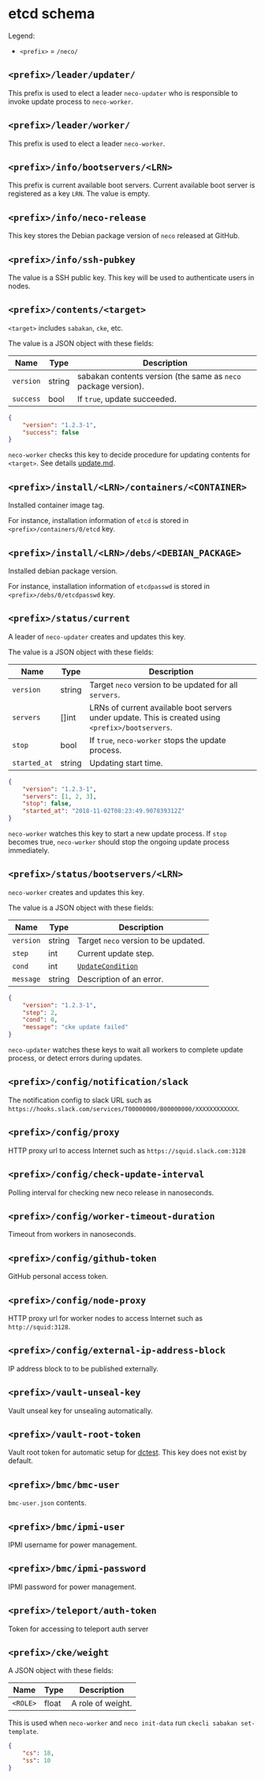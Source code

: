 etcd schema
===========

Legend:
* `<prefix>` = `/neco/`

## `<prefix>/leader/updater/`

This prefix is used to elect a leader `neco-updater` who is responsible to invoke
update process to `neco-worker`.

## `<prefix>/leader/worker/`

This prefix is used to elect a leader `neco-worker`.

## `<prefix>/info/bootservers/<LRN>`

This prefix is current available boot servers. Current available boot server is
registered as a key `LRN`.  The value is empty.

## `<prefix>/info/neco-release`

This key stores the Debian package version of `neco` released at GitHub.

## `<prefix>/info/ssh-pubkey`

The value is a SSH public key.  This key will be used to authenticate
users in nodes.

## `<prefix>/contents/<target>`

`<target>` includes `sabakan`, `cke`, etc.

The value is a JSON object with these fields:

| Name      | Type   | Description                                                    |
| --------- | ------ | -------------------------------------------------------------- |
| `version` | string | sabakan contents version (the same as `neco` package version). |
| `success` | bool   | If `true`, update succeeded.                                   |

```json
{
    "version": "1.2.3-1",
    "success": false
}
```

`neco-worker` checks this key to decide procedure for updating contents for `<target>`.
See details [update.md](update.md#sabakan-contents-eg-container-images-os-images-and-ignitions).

## `<prefix>/install/<LRN>/containers/<CONTAINER>`

Installed container image tag.

For instance, installation information of `etcd` is stored in
`<prefix>/containers/0/etcd` key.

## `<prefix>/install/<LRN>/debs/<DEBIAN_PACKAGE>`

Installed debian package version.

For instance, installation information of `etcdpasswd` is stored in
`<prefix>/debs/0/etcdpasswd` key.

## `<prefix>/status/current`

A leader of `neco-updater` creates and updates this key.

The value is a JSON object with these fields:

| Name         | Type   | Description                                                                                        |
| ------------ | ------ | -------------------------------------------------------------------------------------------------- |
| `version`    | string | Target `neco` version to be updated for all `servers`.                                             |
| `servers`    | []int  | LRNs of current available boot servers under update. This is created using `<prefix>/bootservers`. |
| `stop`       | bool   | If `true`, `neco-worker` stops the update process.                                                 |
| `started_at` | string | Updating start time.                                                                               |

```json
{
    "version": "1.2.3-1",
    "servers": [1, 2, 3],
    "stop": false,
    "started_at": "2018-11-02T08:23:49.907839312Z"
}
```

`neco-worker` watches this key to start a new update process.
If `stop` becomes true, `neco-worker` should stop the ongoing update process immediately.

## `<prefix>/status/bootservers/<LRN>`

`neco-worker` creates and updates this key.

The value is a JSON object with these fields:

| Name      | Type   | Description                                                                      |
| --------- | ------ | -------------------------------------------------------------------------------- |
| `version` | string | Target `neco` version to be updated.                                             |
| `step`    | int    | Current update step.                                                             |
| `cond`    | int    | [`UpdateCondition`](https://godoc.org/github.com/cybozu-go/neco#UpdateCondition) |
| `message` | string | Description of an error.                                                         |

```json
{
    "version": "1.2.3-1",
    "step": 2,
    "cond": 0,
    "message": "cke update failed"
}
```

`neco-updater` watches these keys to wait all workers to complete update process,
or detect errors during updates.

## `<prefix>/config/notification/slack`

The notification config to slack URL such as `https://hooks.slack.com/services/T00000000/B00000000/XXXXXXXXXXXX`.

## `<prefix>/config/proxy`

HTTP proxy url to access Internet such as `https://squid.slack.com:3128`

## `<prefix>/config/check-update-interval`

Polling interval for checking new neco release in nanoseconds.

## `<prefix>/config/worker-timeout-duration`

Timeout from workers in nanoseconds.

## `<prefix>/config/github-token`

GitHub personal access token.

## `<prefix>/config/node-proxy`

HTTP proxy url for worker nodes to access Internet such as `http://squid:3128`.

## `<prefix>/config/external-ip-address-block`

IP address block to to be published externally.

## `<prefix>/vault-unseal-key`

Vault unseal key for unsealing automatically.

## `<prefix>/vault-root-token`

Vault root token for automatic setup for [dctest](../dctest/).
This key does not exist by default.

## `<prefix>/bmc/bmc-user`

`bmc-user.json` contents.

## `<prefix>/bmc/ipmi-user`

IPMI username for power management.

## `<prefix>/bmc/ipmi-password`

IPMI password for power management.

## `<prefix>/teleport/auth-token`

Token for accessing to teleport auth server

## `<prefix>/cke/weight`

A JSON object with these fields:

| Name     | Type  | Description       |
| -------- | ----- | ----------------- |
| `<ROLE>` | float | A role of weight. |

This is used when `neco-worker` and `neco init-data` run `ckecli sabakan set-template`.

```json
{
    "cs": 18,
    "ss": 10
}
```
